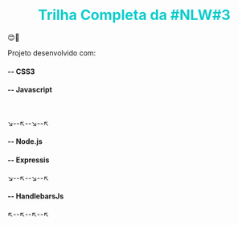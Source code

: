 <style>
.h1 { color:#0fcccc;
text-align:center;}
</style>


&nbsp;

<h1 class="h1"> Trilha Completa da #NLW#3 </h1>
😊💙 


Projeto desenvolvido com:

#### -- CSS3
#### -- Javascript
&nbsp;

↘️--↖️--↘️--↖️

#### -- Node.js
#### -- Expressis
↘️--↖️--↘️--↖️

#### -- HandlebarsJs

↖️--↖️--↖️--↖️
